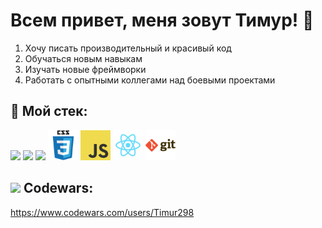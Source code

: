 # Всем привет, меня зовут Тимур! 👋

1. Хочу писать производительный и красивый код
2. Обучаться новым навыкам
3. Изучать новые фреймворки
4. Работать с опытными коллегами над боевыми проектами


## :wrench: Мой стек:
<img src="https://user-images.githubusercontent.com/88931387/150746254-224eb5d1-d67e-4b92-90cb-a46b63e10fbc.png" width="48"> <img src="https://user-images.githubusercontent.com/88931387/150746442-ed2d70b1-4aae-45fe-a9af-9f6b4a05c212.png" width="48">
<img src="https://user-images.githubusercontent.com/88931387/150746463-7ea2c5cf-65f0-4b61-a23b-9e1091d1e12d.png" width="48">
<img src="https://raw.githubusercontent.com/github/explore/80688e429a7d4ef2fca1e82350fe8e3517d3494d/topics/css/css.png" width="48">
<img src="https://raw.githubusercontent.com/github/explore/80688e429a7d4ef2fca1e82350fe8e3517d3494d/topics/javascript/javascript.png" width="48">
<img src="https://raw.githubusercontent.com/github/explore/80688e429a7d4ef2fca1e82350fe8e3517d3494d/topics/react/react.png" width="48">
<img src="https://raw.githubusercontent.com/github/explore/80688e429a7d4ef2fca1e82350fe8e3517d3494d/topics/git/git.png" width="48">

## <img src="https://www.codewars.com/packs/assets/logo.61192cf7.svg" width="38"> Codewars:
https://www.codewars.com/users/Timur298


